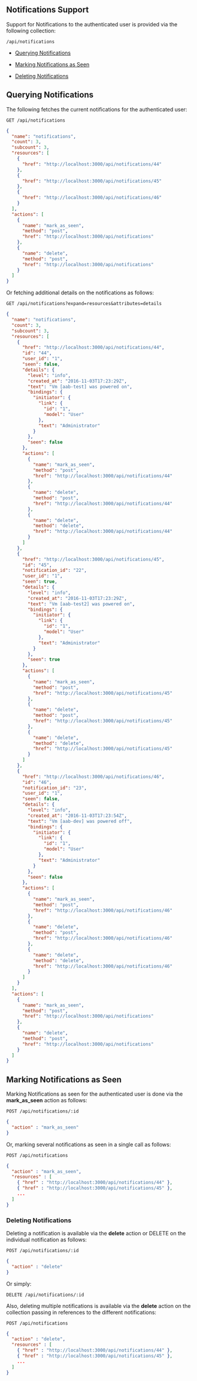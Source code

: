 ---
---

## Notifications Support

Support for Notifications to the authenticated user is provided via the
following collection:

``` data
/api/notifications
```

  - [Querying Notifications](#querying-notifications)

  - [Marking Notifications as Seen](#mark-notifications-as-seen)

  - [Deleting Notifications](#deleting-notifications)

## Querying Notifications

The following fetches the current notifications for the authenticated
user:

``` data
GET /api/notifications
```

``` json
{
  "name": "notifications",
  "count": 3,
  "subcount": 3,
  "resources": [
    {
      "href": "http://localhost:3000/api/notifications/44"
    },
    {
      "href": "http://localhost:3000/api/notifications/45"
    },
    {
      "href": "http://localhost:3000/api/notifications/46"
    }
  ],
  "actions": [
    {
      "name": "mark_as_seen",
      "method": "post",
      "href": "http://localhost:3000/api/notifications"
    },
    {
      "name": "delete",
      "method": "post",
      "href": "http://localhost:3000/api/notifications"
    }
  ]
}
```

Or fetching additional details on the notifications as follows:

``` data
GET /api/notifications?expand=resources&attributes=details
```

``` json
{
  "name": "notifications",
  "count": 3,
  "subcount": 3,
  "resources": [
    {
      "href": "http://localhost:3000/api/notifications/44",
      "id": "44",
      "user_id": "1",
      "seen": false,
      "details": {
        "level": "info",
        "created_at": "2016-11-03T17:23:29Z",
        "text": "Vm [aab-test] was powered on",
        "bindings": {
          "initiator": {
            "link": {
              "id": "1",
              "model": "User"
            },
            "text": "Administrator"
          }
        },
        "seen": false
      },
      "actions": [
        {
          "name": "mark_as_seen",
          "method": "post",
          "href": "http://localhost:3000/api/notifications/44"
        },
        {
          "name": "delete",
          "method": "post",
          "href": "http://localhost:3000/api/notifications/44"
        },
        {
          "name": "delete",
          "method": "delete",
          "href": "http://localhost:3000/api/notifications/44"
        }
      ]
    },
    {
      "href": "http://localhost:3000/api/notifications/45",
      "id": "45",
      "notification_id": "22",
      "user_id": "1",
      "seen": true,
      "details": {
        "level": "info",
        "created_at": "2016-11-03T17:23:29Z",
        "text": "Vm [aab-test2] was powered on",
        "bindings": {
          "initiator": {
            "link": {
              "id": "1",
              "model": "User"
            },
            "text": "Administrator"
          }
        },
        "seen": true
      },
      "actions": [
        {
          "name": "mark_as_seen",
          "method": "post",
          "href": "http://localhost:3000/api/notifications/45"
        },
        {
          "name": "delete",
          "method": "post",
          "href": "http://localhost:3000/api/notifications/45"
        },
        {
          "name": "delete",
          "method": "delete",
          "href": "http://localhost:3000/api/notifications/45"
        }
      ]
    },
    {
      "href": "http://localhost:3000/api/notifications/46",
      "id": "46",
      "notification_id": "23",
      "user_id": "1",
      "seen": false,
      "details": {
        "level": "info",
        "created_at": "2016-11-03T17:23:54Z",
        "text": "Vm [aab-dev] was powered off",
        "bindings": {
          "initiator": {
            "link": {
              "id": "1",
              "model": "User"
            },
            "text": "Administrator"
          }
        },
        "seen": false
      },
      "actions": [
        {
          "name": "mark_as_seen",
          "method": "post",
          "href": "http://localhost:3000/api/notifications/46"
        },
        {
          "name": "delete",
          "method": "post",
          "href": "http://localhost:3000/api/notifications/46"
        },
        {
          "name": "delete",
          "method": "delete",
          "href": "http://localhost:3000/api/notifications/46"
        }
      ]
    }
  ],
  "actions": [
    {
      "name": "mark_as_seen",
      "method": "post",
      "href": "http://localhost:3000/api/notifications"
    },
    {
      "name": "delete",
      "method": "post",
      "href": "http://localhost:3000/api/notifications"
    }
  ]
}
```

## Marking Notifications as Seen

Marking Notifications as seen for the authenticated user is done via the
**mark\_as\_seen** action as follows:

``` data
POST /api/notifications/:id
```

``` json
{
  "action" : "mark_as_seen"
}
```

Or, marking several notifications as seen in a single call as follows:

``` data
POST /api/notifications
```

``` json
{
  "action" : "mark_as_seen",
  "resources" : [
    { "href" : "http://localhost:3000/api/notifications/44" },
    { "href" : "http://localhost:3000/api/notifications/45" },
    ...
  ]
}
```

### Deleting Notifications

Deleting a notification is available via the **delete** action or DELETE
on the individual notification as follows:

``` data
POST /api/notifications/:id
```

``` json
{
  "action" : "delete"
}
```

Or simply:

``` data
DELETE /api/notifications/:id
```

Also, deleting multiple notifications is available via the **delete**
action on the collection passing in references to the different
notifications:

``` data
POST /api/notifications
```

``` json
{
  "action" : "delete",
  "resources" : [
    { "href" : "http://localhost:3000/api/notifications/44" },
    { "href" : "http://localhost:3000/api/notifications/45" },
    ...
  ]
}
```
